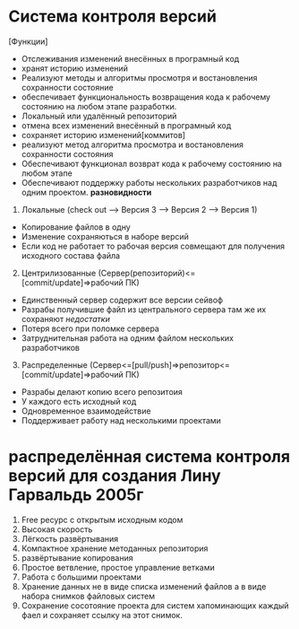 # Система контроля версий
[Функции]
- Отслеживания изменений внесённых в програмный код
- хранят историю изменений
- Реализуют методы и алгоритмы просмотря и востановления сохранности состояние
- обеспечивает функциональность возвращения кода к рабочему состоянию на любом этапе разработки.
- Локальный или удалённый репозиторий
- отмена всех изменений внесённый в програмный код
- сохраняет историю изменений[коммитов]
- реализуют метод алгоритма просмотра и востановления сохранности состояния
- Обеспечивают функционал возврат кода к рабочему состоянию на любом этапе
- Обеспечивают поддержку работы нескольких разработчиков над одним проектом.
**разновидности**
1) Локальные (check out --> Версия 3 --> Версия 2 --> Версия 1)
- Копирование файлов в одну
- Изменение сохраняються в наборе версий
- Если код не работает то рабочая версия совмещают для получения исходного состава файла  
2) Центрилизованные (Сервер(репозиторий)<=[commit/update]=>рабочий ПК)
- Единственный сервер содержит все версии сейвоф 
- Разрабы получившие файл из центрального сервера там же их сохраняют
*недостатки*
- Потеря всего при поломке сервера
- Затруднительная работа на одним файлом нескольких разработчиков
3) Распределенные (Сервер<=[pull/push]=>репозитор<=[commit/update]=>рабочий ПК)
- Разрабы делают копию всего репозитоия
- У каждого есть исходный код
- Одновременное взаимодействие
- Поддерживает работу над несколькими проектами
# распределённая система контроля версий для создания Лину Гарвальдь 2005г
1. Free ресурс с открытым исходным кодом
2. Высокая скорость
3. Лёгкость развёртывания
4. Компактное хранение методанных репозитория
5. развёртывание копирования
6. Простое ветвление, простое управление ветками
7. Работа с большими проектами
8. Хранение данных не в виде списка изменений файлов а в виде набора снимков файловых систем
9. Сохранение сосотояние проекта для систем хапоминающих каждый фаел и сохраняет ссылку на этот снимок.